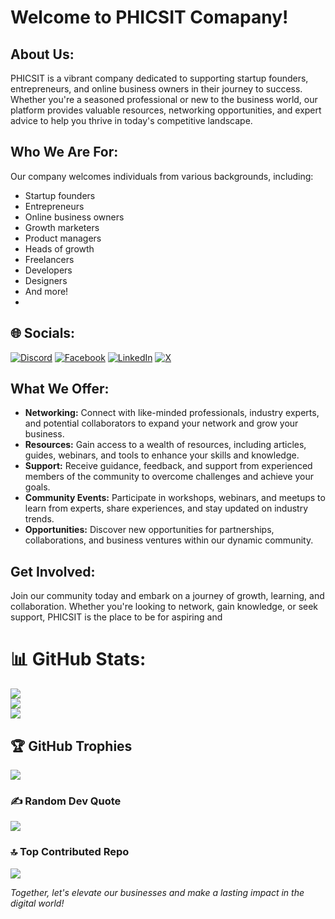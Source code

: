 # Welcome to PHICSIT Comapany!

## About Us:
PHICSIT is a vibrant company dedicated to supporting startup founders, entrepreneurs, and online business owners in their journey to success. Whether you're a seasoned professional or new to the business world, our platform provides valuable resources, networking opportunities, and expert advice to help you thrive in today's competitive landscape.

## Who We Are For:
Our company welcomes individuals from various backgrounds, including:
- Startup founders
- Entrepreneurs
- Online business owners
- Growth marketers
- Product managers
- Heads of growth
- Freelancers
- Developers
- Designers
- And more!
- 
## 🌐 Socials:
[![Discord](https://img.shields.io/badge/Discord-%237289DA.svg?logo=discord&logoColor=white)](https://discord.gg/zt3hVmENcX) [![Facebook](https://img.shields.io/badge/Facebook-%231877F2.svg?logo=Facebook&logoColor=white)](https://facebook.com/PHICSIT) [![LinkedIn](https://img.shields.io/badge/LinkedIn-%230077B5.svg?logo=linkedin&logoColor=white)](https://linkedin.com/in/phicsit) [![X](https://img.shields.io/badge/X-black.svg?logo=X&logoColor=white)](https://x.com/PHICSIT) 
## What We Offer:
- **Networking:** Connect with like-minded professionals, industry experts, and potential collaborators to expand your network and grow your business.
- **Resources:** Gain access to a wealth of resources, including articles, guides, webinars, and tools to enhance your skills and knowledge.
- **Support:** Receive guidance, feedback, and support from experienced members of the community to overcome challenges and achieve your goals.
- **Community Events:** Participate in workshops, webinars, and meetups to learn from experts, share experiences, and stay updated on industry trends.
- **Opportunities:** Discover new opportunities for partnerships, collaborations, and business ventures within our dynamic community.

## Get Involved:
Join our community today and embark on a journey of growth, learning, and collaboration. Whether you're looking to network, gain knowledge, or seek support, PHICSIT is the place to be for aspiring and 


# 📊 GitHub Stats:
![](https://github-readme-stats.vercel.app/api?username=phicsit-community&theme=radical&hide_border=false&include_all_commits=false&count_private=false)<br/>
![](https://github-readme-streak-stats.herokuapp.com/?user=phicsit-community&theme=radical&hide_border=false)<br/>
![](https://github-readme-stats.vercel.app/api/top-langs/?username=phicsit-community&theme=radical&hide_border=false&include_all_commits=false&count_private=false&layout=compact)

## 🏆 GitHub Trophies
![](https://github-profile-trophy.vercel.app/?username=phicsit-community&theme=radical&no-frame=false&no-bg=true&margin-w=4)

### ✍️ Random Dev Quote
![](https://quotes-github-readme.vercel.app/api?type=horizontal&theme=dark)

### 🔝 Top Contributed Repo
![](https://github-contributor-stats.vercel.app/api?username=phicsit-community&limit=5&theme=onedark&combine_all_yearly_contributions=true)

*Together, let's elevate our businesses and make a lasting impact in the digital world!*
